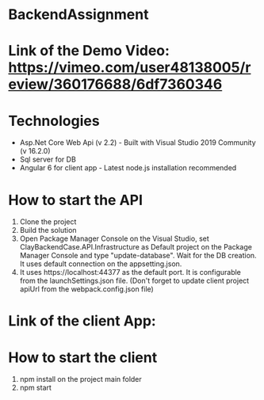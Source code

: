 # BackendAssignment

# Link of the Demo Video: https://vimeo.com/user48138005/review/360176688/6df7360346

# Technologies
* Asp.Net Core Web Api (v 2.2) - Built with Visual Studio 2019 Community (v 16.2.0)
* Sql server for DB
* Angular 6 for client app - Latest node.js installation recommended

# How to start the API
1) Clone the project
2) Build the solution
3) Open Package Manager Console on the Visual Studio, set ClayBackendCase.API.Infrastructure as Default project on the Package Manager Console and type "update-database". Wait for the DB creation. It uses default connection on the appsetting.json.
4) It uses https://localhost:44377 as the default port. It is configurable from the launchSettings.json file. (Don't forget to update client project apiUrl from the webpack.config.json file)


# Link of the client App:

# How to start the client
1) npm install on the project main folder
2) npm start
